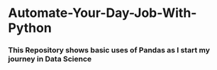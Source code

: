 # Automate-Your-Day-Job-With-Python
### This Repository shows basic uses of Pandas as I start my journey in Data Science
